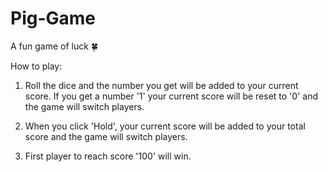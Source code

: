 # Pig-Game
A fun game of luck 🍀

How to play:

1. Roll the dice and the number you get will be added to your current score. If you get a number '1' your current score will be reset to '0' and the game will switch players.

2. When you click 'Hold', your current score will be added to your total score and the game will switch players.

3. First player to reach score '100' will win.

